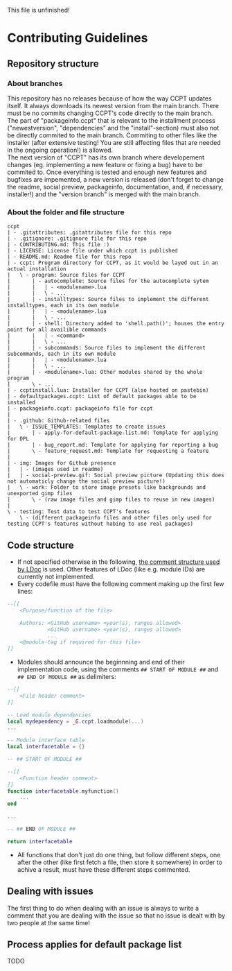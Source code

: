 This file is unfinished!
# Contributing Guidelines
## Repository structure
### About branches
This repository has no releases because of how the way CCPT updates itself. It always downloads its newest version from the main branch. There must be no commits changing CCPT's code directly to the main branch. The part of "packageinfo.ccpt" that is relevant to the installment process ("newestversion", "dependencies" and the "install"-section) must also not be directly commited to the main branch. Commiting to other files like the installer (after extensive testing! You are still affecting files that are needed in the ongoing operation!) is allowed.  
The next version of "CCPT" has its own branch where developement changes (eg. implementing a new feature or fixing a bug) have to be commited to. Once everything is tested and enough new features and bugfixes are impemented, a new version is released (don't forget to change the readme, social preview, packageinfo, documentation, and, if necessary, installer!) and the "version branch" is merged with the main branch.
### About the folder and file structure
```
ccpt  
| - .gitattributes: .gitattributes file for this repo  
| - .gitignore: .gitignore file for this repo  
| - CONTRIBUTING.md: This file :)  
| - LICENSE: License file under which ccpt is published   
| - README.md: Readme file for this repo  
| - ccpt: Program directory for CCPT, as it would be layed out in an actual installation
|   \ - program: Source files for CCPT
|       | - autocomplete: Source files for the autocomplete sytem
|       |   | - <modulename>.lua
|       |   \ - ...
|       | - installtypes: Source files to implement the different installtypes, each in its own module
|       |   | - <modulename>.lua
|       |   \ - ...
|       | - shell: Directory added to 'shell.path()'; houses the entry point for all availible commands
|       |   | - <command>
|       |   \ - ...
|       | - subcommands: Source files to implement the different subcommands, each in its own module
|       |   | - <modulename>.lua
|       |   \ - ...
|       | - <modulename>.lua: Other modules shared by the whole program
|       \ - ...
| - ccptinstall.lua: Installer for CCPT (also hosted on pastebin)  
| - defaultpackages.ccpt: List of default packages able to be installed  
| - packageinfo.ccpt: packageinfo file for ccpt  
|  
| - .github: Github-related files  
|   \ - ISSUE_TEMPLATES: Templates to create issues  
|       | - apply-for-default-package-list.md: Template for applying for DPL  
|       | - bug_report.md: Template for applying for reporting a bug  
|       \ - feature_request.md: Template for requesting a feature  
|  
| - img: Images for Github presence  
|   | - (images used in readme)  
|   | - social-preview.gif: Social preview picture (Updating this does not automaticly change the social preview picture!)  
|   \ - work: Folder to store image presets like backgrounds and unexported gimp files  
|       \ - (raw image files and gimp files to reuse in new images)  
|  
\ - testing: Test data to test CCPT's features  
    \ - (different packageinfo files and other files only used for testing CCPT's features without habing to use real packages)
```

## Code structure
- If not specified otherwise in the following, [the comment structure used by LDoc](https://stevedonovan.github.io/ldoc/manual/doc.md.html) is used. Other features of LDoc (like e.g. module IDs) are currently not implemented.
- Every codefile must have the following comment making up the first few lines:
```lua
--[[ 
	<Purpose/function of the file>

	Authors: <GitHub username> <year(s), ranges allowed>
			 <GitHub username> <year(s), ranges allowed>
			 ...
	<@module-tag if required for this file>
]]
```
- Modules should announce the beginnning and end of their implementation code, using the comments ```## START OF MODULE ##``` and ```## END OF MODULE ##``` as delimiters:
```lua
--[[
	<File header comment>
]]

-- Load module dependencies
local mydependency = _G.ccpt.loadmodule(...)
...

-- Module interface table
local interfacetable = {}

-- ## START OF MODULE ##

--[[
	<Function header comment>
]]
function interfacetable.myfunction()
	...
end

...

-- ## END OF MODULE ##

return interfacetable
```
- All functions that don't just do one thing, but follow different steps, one after the other (like first fetch a file, then store it somewhere) in order to achive a result, must have these different steps commented.
## Dealing with issues
The first thing to do when dealing with an issue is always to write a comment that you are dealing with the issue so that no issue is dealt with by two people at the same time!
## Process applies for default package list
TODO
